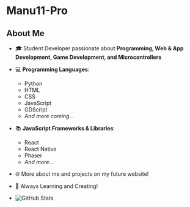 # Manu11-Pro

## About Me  
- 🎓 Student Developer passionate about **Programming, Web & App Development, Game Development, and Microcontrollers**  

- 💻 **Programming Languages**:  
  - Python  
  - HTML  
  - CSS  
  - JavaScript  
  - GDScript  
  - *And more coming…*  

- 📚 **JavaScript Frameworks & Libraries**:  
  - React  
  - React Native  
  - Phaser  
  - *And more…*  

- 🌐 More about me and projects on my future website!  

- 🚀 Always Learning and Creating!

- ![GitHub Stats](https://github-readme-stats.vercel.app/api?username=Manu11-Pro&show_icons=true&theme=tokyonight)

